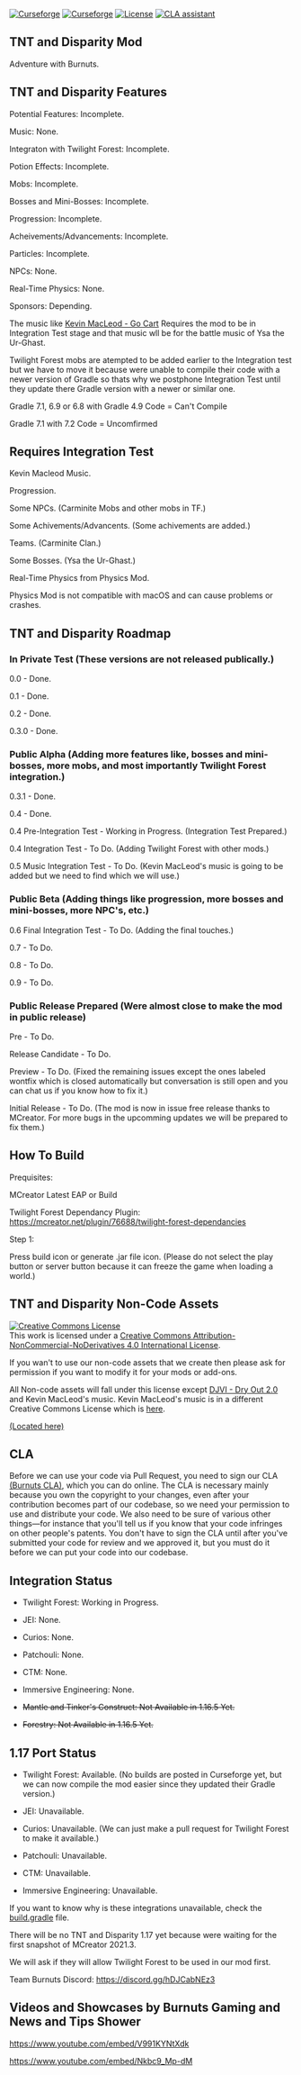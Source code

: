 [![Curseforge](http://cf.way2muchnoise.eu/full_tnt-and-disparity_downloads.svg)](https://minecraft.curseforge.com/projects/tnt-and-disparity) [![Curseforge](http://cf.way2muchnoise.eu/versions/For%20MC_tnt-and-disparity_all.svg)](https://minecraft.curseforge.com/projects/tnt-and-disparity) [![License](https://img.shields.io/badge/License-GNU-blue.svg?style=flat-square)](https://opensource.org/licenses/LGPL-2.1) [![CLA assistant](https://cla-assistant.io/readme/badge/Team-Burnuts/BurnutsPlusTNTandDisparityMod)](https://cla-assistant.io/Team-Burnuts/BurnutsPlusTNTandDisparityMod)
## TNT and Disparity Mod

Adventure with Burnuts.

## TNT and Disparity Features

Potential Features: Incomplete.

Music: None.

Integraton with Twilight Forest: Incomplete.

Potion Effects: Incomplete.

Mobs: Incomplete.

Bosses and Mini-Bosses: Incomplete.

Progression: Incomplete.

Acheivements/Advancements: Incomplete.

Particles: Incomplete.

NPCs: None.

Real-Time Physics: None.

Sponsors: Depending.

The music like [Kevin MacLeod - Go Cart](https://incompetech.com/music/royalty-free/index.html?isrc=USUAN1300006) Requires the mod to be in Integration Test stage and that music wll be for the battle music of Ysa the Ur-Ghast. 

Twilight Forest mobs are atempted to be added earlier to the Integration test but we have to move it because were unable to compile their code with a newer version of Gradle so thats why we postphone Integration Test until they update there Gradle version with a newer or similar one.

Gradle 7.1, 6.9 or 6.8 with Gradle 4.9 Code = Can't Compile

Gradle 7.1 with 7.2 Code = Uncomfirmed

## Requires Integration Test

Kevin Macleod Music.

Progression.

Some NPCs. (Carminite Mobs and other mobs in TF.)

Some Achivements/Advancents. (Some achivements are added.)

Teams. (Carminite Clan.)

Some Bosses. (Ysa the Ur-Ghast.)

Real-Time Physics from Physics Mod.

Physics Mod is not compatible with macOS and can cause problems or crashes.

## TNT and Disparity Roadmap

### In Private Test (These versions are not released publically.)

0.0 - Done.

0.1 - Done.

0.2 - Done.

0.3.0 - Done.

### Public Alpha (Adding more features like, bosses and mini-bosses, more mobs, and most importantly Twilight Forest integration.)

0.3.1 - Done.

0.4 - Done.

0.4 Pre-Integration Test - Working in Progress. (Integration Test Prepared.)

0.4 Integration Test - To Do. (Adding Twilight Forest with other mods.)

0.5 Music Integration Test - To Do. (Kevin MacLeod's music is going to be added but we need to find which we will use.)

### Public Beta (Adding things like progression, more bosses and mini-bosses, more NPC's, etc.)

0.6 Final Integration Test - To Do. (Adding the final touches.)

0.7 - To Do.

0.8 - To Do.

0.9  - To Do.

### Public Release Prepared (Were almost close to make the mod in public release)

Pre - To Do.

Release Candidate - To Do.

Preview - To Do. (Fixed the remaining issues except the ones labeled wontfix which is closed automatically but conversation is still open and you can chat us if you know how to fix it.)

Initial Release - To Do. (The mod is now in issue free release thanks to MCreator. For more bugs in the upcomming updates we will be prepared to fix them.)

## How To Build

Prequisites:

MCreator Latest EAP or Build

Twilight Forest Dependancy Plugin: https://mcreator.net/plugin/76688/twilight-forest-dependancies

Step 1:

Press build icon or generate .jar file icon. (Please do not select the play button or server button because it can freeze the game when loading a world.)

## TNT and Disparity Non-Code Assets
<a rel="license" href="http://creativecommons.org/licenses/by-nc-nd/4.0/"><img alt="Creative Commons License" style="border-width:0" src="https://i.creativecommons.org/l/by-nc-nd/4.0/88x31.png" /></a><br />This work is licensed under a <a rel="license" href="http://creativecommons.org/licenses/by-nc-nd/4.0/">Creative Commons Attribution-NonCommercial-NoDerivatives 4.0 International License</a>.

If you wan't to use our non-code assets that we create then please ask for permission if you want to modify it for your mods or add-ons.

All Non-code assets will fall under this license except [DJVI - Dry Out 2.0](https://github.com/Team-Burnuts/BurnutsPlusTNTandDisparityMod/blob/master/src/main/resources/assets/tnt_and_disparity/sounds/djvi-dry-out-2.0-mp3.ogg) and Kevin MacLeod's music. Kevin MacLeod's music is in a different Creative Commons License which is [here](https://creativecommons.org/licenses/by/3.0/).

[(Located here)](src/main/resources/assets)

## CLA

Before we can use your code via Pull Request, you need to sign our CLA [(Burnuts CLA)](https://cla-assistant.io/Team-Burnuts/BurnutsPlusTNTandDisparityMod), which you can do online.
The CLA is necessary mainly because you own the copyright to your changes, even after your contribution 
becomes part of our codebase, so we need your permission to use and distribute your code. We also need to be sure 
of various other things—for instance that you'll tell us if you know that your code infringes on other people's patents. 
You don't have to sign the CLA until after you've submitted your code for review and we approved it, but you must do it before
 we can put your code into our codebase.

## Integration Status

- Twilight Forest: Working in Progress.

- JEI: None.

- Curios: None.

- Patchouli: None.

- CTM: None.

- Immersive Engineering: None.

- ~~Mantle and Tinker's Construct: Not Available in 1.16.5 Yet.~~

- ~~Forestry: Not Available in 1.16.5 Yet.~~

## 1.17 Port Status

- Twilight Forest: Available. (No builds are posted in Curseforge yet, but we can now compile the mod easier since they updated their Gradle version.)

- JEI: Unavailable.

- Curios: Unavailable. (We can just make a pull request for Twilight Forest to make it available.)

- Patchouli: Unavailable.

- CTM: Unavailable.

- Immersive Engineering: Unavailable.

If you want to know why is these integrations unavailable, check the [build.gradle](https://github.com/TeamTwilight/twilightforest/blob/1.17.x/build.gradle) file.

There will be no TNT and Disparity 1.17 yet because were waiting for the first snapshot of MCreator 2021.3. 

We will ask if they will allow Twilight Forest to be used in our mod first.

Team Burnuts Discord: https://discord.gg/hDJCabNEz3

## Videos and Showcases by Burnuts Gaming and News and Tips Shower

https://www.youtube.com/embed/V991KYNtXdk

https://www.youtube.com/embed/Nkbc9_Mp-dM
